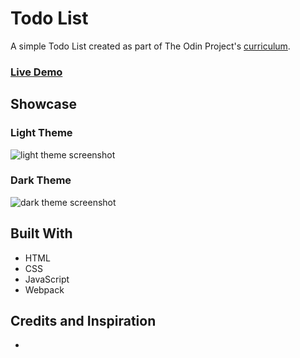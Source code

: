 # Todo List

A simple Todo List created as part of The Odin Project's [curriculum](https://www.theodinproject.com/).

### [Live Demo](https://emuel-vassallo.github.io/todo-list/)

## Showcase

### Light Theme

![light theme screenshot](images/screenshots/light-theme-screenshot.png)

### Dark Theme

![dark theme screenshot](images/screenshots/dark-theme-screenshot.png)

## Built With

- HTML
- CSS
- JavaScript
- Webpack

## Credits and Inspiration

- []() []()
